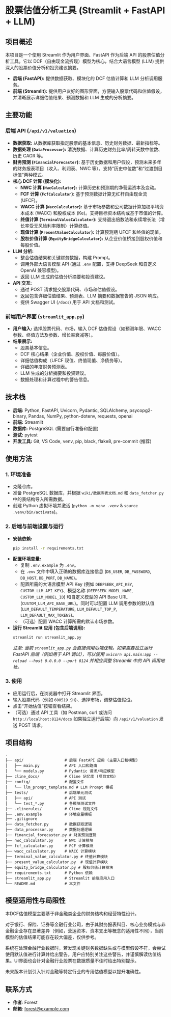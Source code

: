 # 股票估值分析工具 (Streamlit + FastAPI + LLM)

## 项目概述

本项目是一个使用 Streamlit 作为用户界面、FastAPI 作为后端 API 的股票估值分析工具。它以 DCF（自由现金流折现）模型为核心，结合大语言模型 (LLM) 提供深入的股票价值分析和投资建议摘要。

- **后端 (FastAPI):** 提供数据获取、模块化的 DCF 估值计算和 LLM 分析调用服务。
- **前端 (Streamlit):** 提供用户友好的图形界面，方便输入股票代码和估值假设，并清晰展示详细估值结果、预测数据和 LLM 生成的分析摘要。

## 主要功能

### 后端 API (`/api/v1/valuation`)
- **数据获取:** 从数据库获取指定股票的基本信息、历史财务数据、最新指标等。
- **数据处理 (`DataProcessor`):** 清洗数据、计算历史财务比率/周转天数中位数、历史 CAGR 等。
- **财务预测 (`FinancialForecaster`):** 基于历史数据和用户假设，预测未来多年的财务报表项目（收入、利润表、NWC 等）。支持“历史中位数”和“过渡到目标值”两种模式。
- **核心 DCF 计算 (模块化):**
    - **NWC 计算 (`NwcCalculator`):** 计算历史和预测期的净营运资本及变动。
    - **FCF 计算 (`FcfCalculator`):** 基于预测数据计算无杠杆自由现金流 (UFCF)。
    - **WACC 计算 (`WaccCalculator`):** 基于市场参数和公司数据计算加权平均资本成本 (WACC) 和股权成本 (Ke)。支持目标资本结构或基于市值的计算。
    - **终值计算 (`TerminalValueCalculator`):** 支持退出倍数法和永续增长法（增长率受无风险利率限制）计算终值。
    - **现值计算 (`PresentValueCalculator`):** 计算预测期 UFCF 和终值的现值。
    - **股权价值计算 (`EquityBridgeCalculator`):** 从企业价值桥接到股权价值和每股价值。
- **LLM 分析:**
    - 整合估值结果和关键财务数据，构建 Prompt。
    - 调用外部大语言模型 API (通过 `.env` 配置，支持 DeepSeek 和自定义 OpenAI 兼容模型)。
    - 返回 LLM 生成的估值分析摘要和投资建议。
- **API 交互:**
    - 通过 POST 请求提交股票代码、市场和估值假设。
    - 返回包含详细估值结果、预测表、LLM 摘要和数据警告的 JSON 响应。
    - 提供 Swagger UI (`/docs`) 用于 API 文档和测试。

### 前端用户界面 (`streamlit_app.py`)
- **用户输入:** 选择股票代码、市场，输入 DCF 估值假设（如预测年限、WACC 参数、终值方法及参数、增长率衰减等）。
- **结果展示:**
    - 股票基本信息。
    - DCF 核心结果（企业价值、股权价值、每股价值）。
    - 详细估值构成（UFCF 现值、终值现值、净债务等）。
    - 详细的年度财务预测表。
    - LLM 生成的分析摘要和投资建议。
    - 数据处理和计算过程中的警告信息。

## 技术栈

- **后端:** Python, FastAPI, Uvicorn, Pydantic, SQLAlchemy, psycopg2-binary, Pandas, NumPy, python-dotenv, requests, openai
- **前端:** Streamlit
- **数据库:** PostgreSQL (需要自行准备和配置)
- **测试:** pytest
- **开发工具:** Git, VS Code, venv, pip, black, flake8, pre-commit (推荐)

## 使用方法

### 1. 环境准备
- 克隆仓库。
- 准备 PostgreSQL 数据库，并根据 `wiki/数据库表文档.md` 和 `data_fetcher.py` 中的表结构导入所需数据。
- 创建 Python 虚拟环境并激活 (`python -m venv .venv` & `source .venv/bin/activate`)。

### 2. 后端与前端设置与运行
- **安装依赖:**
  ```bash
  pip install -r requirements.txt
  ```
- **配置环境变量:**
  - 复制 `.env.example` 为 `.env`。
  - 在 `.env` 文件中填入正确的数据库连接信息 (`DB_USER`, `DB_PASSWORD`, `DB_HOST`, `DB_PORT`, `DB_NAME`)。
  - 配置所需的大语言模型 API Key (例如 `DEEPSEEK_API_KEY`, `CUSTOM_LLM_API_KEY`)、模型名称 (`DEEPSEEK_MODEL_NAME`, `CUSTOM_LLM_MODEL_ID`) 和自定义模型的 API Base URL (`CUSTOM_LLM_API_BASE_URL`)。同时可以配置 LLM 调用参数的默认值 (`LLM_DEFAULT_TEMPERATURE`, `LLM_DEFAULT_TOP_P`, `LLM_DEFAULT_MAX_TOKENS`)。
  - （可选）配置 WACC 计算所需的默认市场参数。
- **运行 Streamlit 应用 (包含后端调用):**
  ```bash
  streamlit run streamlit_app.py
  ```
  *注意: 当前 `streamlit_app.py` 会直接调用后端逻辑。如果需要独立运行 FastAPI 后端（例如用于 API 调试），可以使用 `uvicorn api.main:app --reload --host 0.0.0.0 --port 8124` 并相应调整 Streamlit 中的 API 调用地址。*

### 3. 使用
- 应用运行后，在浏览器中打开 Streamlit 界面。
- 输入股票代码（例如 `600519.SH`）、选择市场，调整估值假设。
- 点击“开始估值”按钮查看结果。
- （可选）通过 API 工具（如 Postman, curl 或访问 `http://localhost:8124/docs` 如果独立运行后端）向 `/api/v1/valuation` 发送 POST 请求。

## 项目结构

```
.
├── api/                  # 后端 FastAPI 应用 (主要入口和模型)
│   ├── main.py           # API 入口和路由
│   └── models.py         # Pydantic 请求/响应模型
├── cline_docs/           # Cline 记忆库 (项目文档)
├── config/               # 配置文件
│   └── llm_prompt_template.md # LLM Prompt 模板
├── tests/                # 后端单元测试
│   ├── api/              # API 测试
│   └── test_*.py         # 各模块测试文件
├── .clinerules/          # Cline 规则文件
├── .env.example          # 环境变量模板
├── .gitignore
├── data_fetcher.py       # 数据获取逻辑
├── data_processor.py     # 数据处理逻辑
├── financial_forecaster.py # 财务预测逻辑
├── nwc_calculator.py     # NWC 计算模块
├── fcf_calculator.py     # FCF 计算模块
├── wacc_calculator.py    # WACC 计算模块
├── terminal_value_calculator.py # 终值计算模块
├── present_value_calculator.py  # 现值计算模块
├── equity_bridge_calculator.py # 股权价值计算模块
├── requirements.txt      # Python 依赖
├── streamlit_app.py      # Streamlit 前端应用入口
└── README.md             # 本文件
```

## 模型适用性与局限性

本DCF估值模型主要基于非金融类企业的财务结构和经营特性设计。

对于银行、保险、证券等金融行业公司，由于其财务报表科目、核心业务模式与非金融企业存在显著差异（例如，营运资本、资本支出等概念的适用性不同），当前模型的估值结果可能存在较大偏差，仅供参考。

系统在处理金融行业数据时，若发现关键财务数据缺失或与模型假设不符，会尝试使用默认值进行计算并给出警告。用户应特别关注这些警告，并谨慎解读估值结果。UI界面也会针对金融行业股票在数据质量不佳时给出特别提示。

未来版本计划引入针对金融等特定行业的专用估值模型以提升准确性。

## 联系方式

- **作者**: Forest
- **邮箱**: forest@example.com
